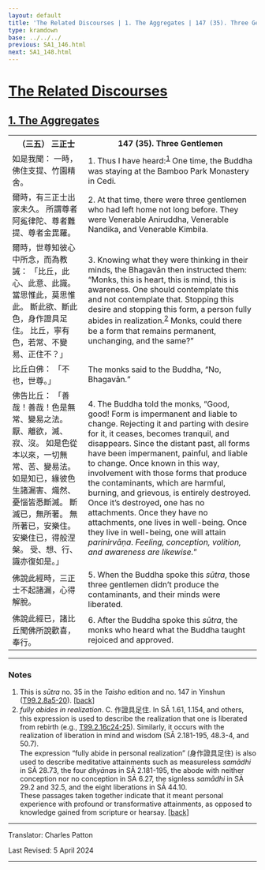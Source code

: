 ```yaml
---
layout: default
title: 'The Related Discourses | 1. The Aggregates | 147 (35). Three Gentlemen'
type: kramdown
base: ../../../
previous: SA1_146.html
next: SA1_148.html
---
```


<h1><a href='../index.html'>The Related Discourses</a></h1>
<h2><a href='index.html'>1. The Aggregates</a></h2>

<table class="trans">
  <th class='ch'>（三五） 三正士</th>
  <th class='en'>147 (35). Three Gentlemen</th>
  <tr>
    <td class="ch" title='t99.2.8a5'>如是我聞： 一時，佛住支提、竹園精舍。</td>
    <td id='p1'>1. Thus I have heard:<sup id="ref1"><a href="#n1">1</a></sup> One time, the Buddha was staying at the Bamboo Park Monastery in Cedi.</td>
  </tr>
  <tr>
    <td class="ch" title='t99.2.8a5'>爾時，有三正士出家未久。 所謂尊者阿㝹律陀、尊者難提、尊者金毘羅。</td>
    <td id='p2'>2. At that time, there were three gentlemen who had left home not long before. They were Venerable Aniruddha, Venerable Nandika, and Venerable Kimbila.</td>
  </tr>
  <tr>
    <td class="ch" title='t99.2.8a7'>爾時，世尊知彼心中所念，而為教誡： 「比丘，此心、此意、此識。 當思惟此，莫思惟此。 斷此欲、斷此色，身作證具足住。 比丘，寧有色，若常、不變易、正住不？」</td>
    <td id='p3'>3. Knowing what they were thinking in their minds, the Bhagavān then instructed them: “Monks, this is heart, this is mind, this is awareness. One should contemplate this and not contemplate that. Stopping this desire and stopping this form, a person fully abides in realization.<sup id="ref2"><a href="#n2">2</a></sup> Monks, could there be a form that remains permanent, unchanging, and the same?”</td>
  </tr>
  <tr>
    <td class="ch" title='t99.2.8a11'>比丘白佛： 「不也，世尊。」</td>
    <td>The monks said to the Buddha, “No, Bhagavān.”</td>
  </tr>
  <tr>
    <td class="ch" title='t99.2.8a11'>佛告比丘： 「善哉！善哉！色是無常、變易之法。 厭、離欲，滅、寂、沒。 如是色從本以來，一切無常、苦、變易法。 如是知已，緣彼色生諸漏害、熾然、憂惱皆悉斷滅。 斷滅已，無所著。 無所著已，安樂住。 安樂住已，得般涅槃。 受、想、行、識亦復如是。」</td>
    <td id='p4'>4. The Buddha told the monks, “Good, good! Form is impermanent and liable to change. Rejecting it and parting with desire for it, it ceases, becomes tranquil, and disappears. Since the distant past, all forms have been impermanent, painful, and liable to change. Once known in this way, involvement with those forms that produce the contaminants, which are harmful, burning, and grievous, is entirely destroyed. Once it’s destroyed, one has no attachments. Once they have no attachments, one lives in well-being. Once they live in well-being, one will attain <em>parinirvāṇa</em>. <em>Feeling, conception, volition, and awareness are likewise.</em>”</td>
  </tr>
  <tr>
    <td class="ch" title='t99.2.8a18'>佛說此經時，三正士不起諸漏，心得解脫。</td>
    <td id='p5'>5. When the Buddha spoke this <em>sūtra</em>, those three gentlemen didn’t produce the contaminants, and their minds were liberated.</td>
  </tr>
  <tr>
    <td class="ch" title='t99.2.8a19'>佛說此經已，諸比丘聞佛所說歡喜，奉行。</td>
    <td id='p6'>6. After the Buddha spoke this <em>sūtra</em>, the monks who heard what the Buddha taught rejoiced and approved.</td>
  </tr>
</table>

<hr/>

<h3 id="notes">Notes</h3>

<ol>
<li id="n1">This is <em>sūtra</em> no. 35 in the <cite>Taisho</cite> edition and no. 147 in Yinshun (<a href="https://cbetaonline.dila.edu.tw/zh/T02n0099_p0008a05" target="_blank">T99.2.8a5-20</a>). [<a href="#ref1">back</a>]</li>
<li id="n2"><em>fully abides in realization</em>. C. 作證具足住. In SĀ 1.61, 1.154, and others, this expression is used to describe the realization that one is liberated from rebirth (e.g., <a href="https://cbetaonline.dila.edu.tw/zh/T02n0099_p0010a07" target="_blank">T99.2.16c24-25</a>). Similarly, it occurs with the realization of liberation in mind and wisdom (SĀ 2.181-195, 48.3-4, and 50.7).<br/>
The expression “fully abide in personal realization” (身作證具足住) is also used to describe meditative attainments such as measureless <em>samādhi</em> in SĀ 28.73, the four <em>dhyāna</em>s in SĀ 2.181-195, the abode with neither conception nor no conception in SĀ 6.27, the signless <em>samādhi</em> in SĀ 29.2 and 32.5, and the eight liberations in SĀ 44.10.<br/>
These passages taken together indicate that it meant personal experience with profound or transformative attainments, as opposed to knowledge gained from scripture or hearsay. [<a href="#ref2">back</a>]</li>
</ol>
<hr/>

<p class="translator">Translator: Charles Patton</p>
<p class='revised'>Last Revised: 5 April 2024</p>

<hr/>
